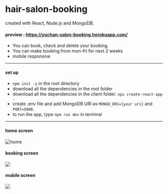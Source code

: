 # hair-salon-booking

created with React, Node.js and MongoDB.

#### preview : https://yuchan-salon-booking.herokuapp.com/

- You can book, check and delete your booking.
- You can make booking from mon-fri for next 2 weeks
- mobile responsive

___

#### set up
- `npm init -y` in the root directory
- download all the dependencies in the root folder
- download all the dependencies in the client folder. `npx create-react-app .`
- create .env file and add MongoDB URI as `MONGO_URI={your uri}` and `PORT=5000`.
- to run the app, type `npm run dev` in terminal

___

#### home screen

![home](https://i.imgur.com/4gwjK81m.jpg)

#### booking screen

![](https://i.imgur.com/T8HDpslm.jpg)

#### mobile screen

![](https://i.imgur.com/ss6T8vVm.jpg)

